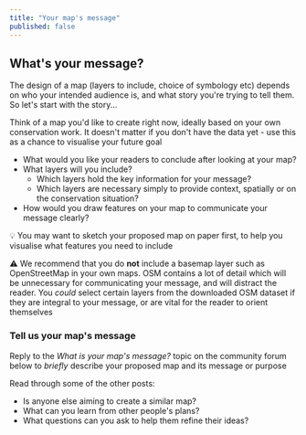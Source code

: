 ```yaml
---
title: "Your map's message"
published: false
---
```


## What's your message?

The design of a map (layers to include, choice of symbology etc) depends on who your intended audience is, and what story you're trying to tell them.  So let's start with the story...

Think of a map you'd like to create right now, ideally based on your own conservation work.  It doesn't matter if you don't have the data yet - use this as a chance to visualise your future goal
- What would you like your readers to conclude after looking at your map?
- What layers will you include?
  - Which layers hold the key information for your message?
  - Which layers are necessary simply to provide context, spatially or on the conservation situation?
- How would you draw features on your map to communicate your message clearly?

:bulb: You may want to sketch your proposed map on paper first, to help you visualise what features you need to include


:warning: We recommend that you do **not** include a basemap layer such as OpenStreetMap in your own maps.  OSM contains a lot of detail which will be unnecessary for communicating your message, and will distract the reader.  You *could* select certain layers from the downloaded OSM dataset if they are integral to your message, or are vital for the reader to orient themselves 


### Tell us your map's message
Reply to the *What is your map's message?* topic on the community forum below to *briefly* describe your proposed map and its message or purpose

Read through some of the other posts:
- Is anyone else aiming to create a similar map?
- What can you learn from other people's plans?
- What questions can you ask to help them refine their ideas?


<div id='discourse-comments'></div>

<script type="text/javascript">
  window.DiscourseEmbed = { discourseUrl: 'https://community.verdantlearn.org/', topicId: 809 };

  (function() {
    var d = document.createElement('script'); d.type = 'text/javascript'; d.async = true;
    d.src = window.DiscourseEmbed.discourseUrl + 'javascripts/embed.js';
    (document.getElementsByTagName('head')[0] || document.getElementsByTagName('body')[0]).appendChild(d);
  })();
</script>

[^1]: Monmonier, M (1996) *How to Lie with Maps* 2nd edn, London, University of Chicago Press